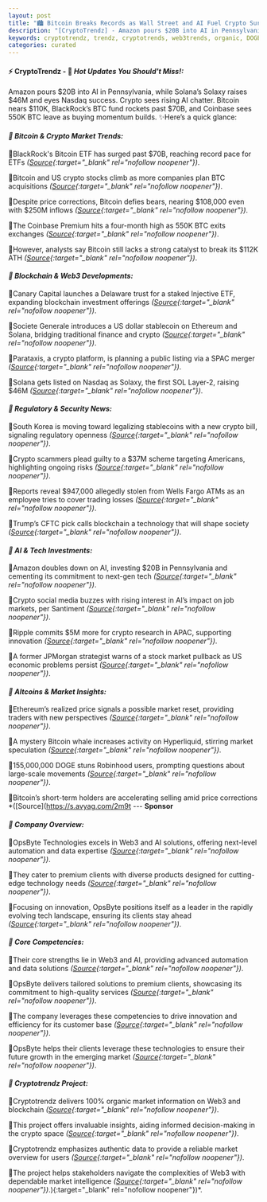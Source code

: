 ```yaml
---
layout: post
title: "🏙️ Bitcoin Breaks Records as Wall Street and AI Fuel Crypto Surge"
description: "[CryptoTrendz] - Amazon pours $20B into AI in Pennsylvania, while Solana’s Solaxy raises $46M and eyes Nasdaq success. Crypto sees rising AI chatter. Bitcoin nears $110K, BlackRock’s BTC fund rockets past $70B, and Coinbase sees 550K BTC leave as buying momentum builds."
keywords: cryptotrendz, trendz, cryptotrends, web3trends, organic, DOGE, Trading, stablecoin, Market, Korea, BTC, Bitcoin, stablecoins, Analyst, SOL, listing, Ethereum, AI, crypto, JPMorgan
categories: curated
---
```


#### ⚡ CryptoTrendz - 📌 *Hot Updates You Should't Miss!:*

Amazon pours $20B into AI in Pennsylvania, while Solana’s Solaxy raises $46M and eyes Nasdaq success. Crypto sees rising AI chatter. Bitcoin nears $110K, BlackRock’s BTC fund rockets past $70B, and Coinbase sees 550K BTC leave as buying momentum builds. ✨Here’s a quick glance:


#### *🔖  Bitcoin & Crypto Market Trends:*  

🔹BlackRock's Bitcoin ETF has surged past $70B, reaching record pace for ETFs *([Source](https://s.avyag.com/0977){:target="_blank" rel="nofollow noopener"})*.  

🔹Bitcoin and US crypto stocks climb as more companies plan BTC acquisitions *([Source](https://s.avyag.com/ra1t){:target="_blank" rel="nofollow noopener"})*.  

🔹Despite price corrections, Bitcoin defies bears, nearing $108,000 even with $250M inflows *([Source](https://s.avyag.com/93h2){:target="_blank" rel="nofollow noopener"})*.  

🔹The Coinbase Premium hits a four-month high as 550K BTC exits exchanges *([Source](https://s.avyag.com/uhwe){:target="_blank" rel="nofollow noopener"})*.  

🔹However, analysts say Bitcoin still lacks a strong catalyst to break its $112K ATH *([Source](https://s.avyag.com/lk21){:target="_blank" rel="nofollow noopener"})*.  

#### *🔖  Blockchain & Web3 Developments:*  

🔹Canary Capital launches a Delaware trust for a staked Injective ETF, expanding blockchain investment offerings *([Source](https://s.avyag.com/18xk){:target="_blank" rel="nofollow noopener"})*.  

🔹Societe Generale introduces a US dollar stablecoin on Ethereum and Solana, bridging traditional finance and crypto *([Source](https://s.avyag.com/0ex3){:target="_blank" rel="nofollow noopener"})*.  

🔹Parataxis, a crypto platform, is planning a public listing via a SPAC merger *([Source](https://s.avyag.com/v7se){:target="_blank" rel="nofollow noopener"})*.  

🔹Solana gets listed on Nasdaq as Solaxy, the first SOL Layer-2, raising $46M *([Source](https://s.avyag.com/t79p){:target="_blank" rel="nofollow noopener"})*.  

#### *🔖  Regulatory & Security News:*  

🔹South Korea is moving toward legalizing stablecoins with a new crypto bill, signaling regulatory openness *([Source](https://s.avyag.com/viiw){:target="_blank" rel="nofollow noopener"})*.  

🔹Crypto scammers plead guilty to a $37M scheme targeting Americans, highlighting ongoing risks *([Source](https://s.avyag.com/xuyo){:target="_blank" rel="nofollow noopener"})*.  

🔹Reports reveal $947,000 allegedly stolen from Wells Fargo ATMs as an employee tries to cover trading losses *([Source](https://s.avyag.com/ud4v){:target="_blank" rel="nofollow noopener"})*.  

🔹Trump’s CFTC pick calls blockchain a technology that will shape society *([Source](https://s.avyag.com/4zt5){:target="_blank" rel="nofollow noopener"})*.  

#### *🔖  AI & Tech Investments:*  

🔹Amazon doubles down on AI, investing $20B in Pennsylvania and cementing its commitment to next-gen tech *([Source](https://s.avyag.com/bbrz){:target="_blank" rel="nofollow noopener"})*.  

🔹Crypto social media buzzes with rising interest in AI’s impact on job markets, per Santiment *([Source](https://s.avyag.com/c73k){:target="_blank" rel="nofollow noopener"})*.  

🔹Ripple commits $5M more for crypto research in APAC, supporting innovation *([Source](https://s.avyag.com/6o7z){:target="_blank" rel="nofollow noopener"})*.  

🔹A former JPMorgan strategist warns of a stock market pullback as US economic problems persist *([Source](https://s.avyag.com/8udn){:target="_blank" rel="nofollow noopener"})*.  

#### *🔖  Altcoins & Market Insights:*  

🔹Ethereum’s realized price signals a possible market reset, providing traders with new perspectives *([Source](https://s.avyag.com/ys1i){:target="_blank" rel="nofollow noopener"})*.  

🔹A mystery Bitcoin whale increases activity on Hyperliquid, stirring market speculation *([Source](https://s.avyag.com/x2t3){:target="_blank" rel="nofollow noopener"})*.  

🔹155,000,000 DOGE stuns Robinhood users, prompting questions about large-scale movements *([Source](https://s.avyag.com/gvlt){:target="_blank" rel="nofollow noopener"})*.  

🔹Bitcoin’s short-term holders are accelerating selling amid price corrections *([Source](https://s.avyag.com/2m9t --- **Sponsor**

#### *🔖  Company Overview:*  

🔹OpsByte Technologies excels in Web3 and AI solutions, offering next-level automation and data expertise *([Source](https://s.avyag.com/newslink1){:target="_blank" rel="nofollow noopener"})*.  

🔹They cater to premium clients with diverse products designed for cutting-edge technology needs *([Source](https://s.avyag.com/newslink2){:target="_blank" rel="nofollow noopener"})*.  

🔹Focusing on innovation, OpsByte positions itself as a leader in the rapidly evolving tech landscape, ensuring its clients stay ahead *([Source](https://s.avyag.com/newslink3){:target="_blank" rel="nofollow noopener"})*.  


#### *🔖  Core Competencies:*  

🔹Their core strengths lie in Web3 and AI, providing advanced automation and data solutions *([Source](https://s.avyag.com/newslink1){:target="_blank" rel="nofollow noopener"})*.  

🔹OpsByte delivers tailored solutions to premium clients, showcasing its commitment to high-quality services *([Source](https://s.avyag.com/newslink2){:target="_blank" rel="nofollow noopener"})*.  

🔹The company leverages these competencies to drive innovation and efficiency for its customer base *([Source](https://s.avyag.com/newslink3){:target="_blank" rel="nofollow noopener"})*.  

🔹OpsByte helps their clients leverage these technologies to ensure their future growth in the emerging market *([Source](https://s.avyag.com/newslink4){:target="_blank" rel="nofollow noopener"})*.  

#### *🔖  Cryptotrendz Project:*  

🔹Cryptotrendz delivers 100% organic market information on Web3 and blockchain *([Source](https://s.avyag.com/newslink1){:target="_blank" rel="nofollow noopener"})*.  

🔹This project offers invaluable insights, aiding informed decision-making in the crypto space *([Source](https://s.avyag.com/newslink2){:target="_blank" rel="nofollow noopener"})*.  

🔹Cryptotrendz emphasizes authentic data to provide a reliable market overview for users *([Source](https://s.avyag.com/newslink3){:target="_blank" rel="nofollow noopener"})*.  

🔹The project helps stakeholders navigate the complexities of Web3 with dependable market intelligence *([Source](https://s.avyag.com/newslink4){:target="_blank" rel="nofollow noopener"})*.){:target="_blank" rel="nofollow noopener"})*.